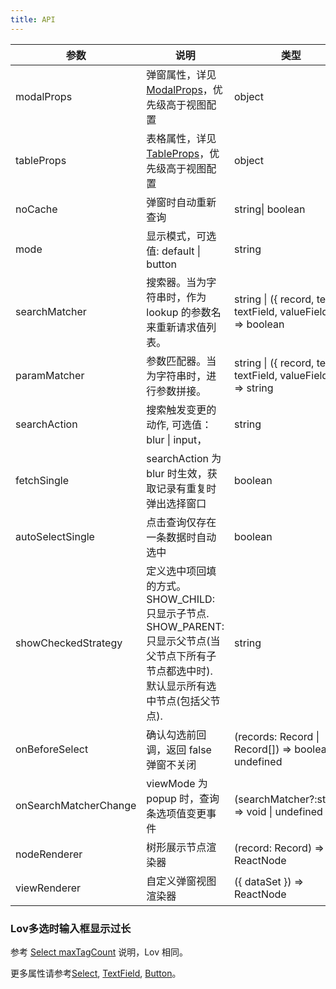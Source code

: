 ```yaml
---
title: API
---
```


| 参数       | 说明                                                 | 类型             | 默认值  | 版本 |
| ---------- | ---------------------------------------------------- | ---------------- | ------- | --- |
| modalProps | 弹窗属性，详见[ModalProps](/zh/procmp/feedback/modal/#Modal)，优先级高于视图配置  | object           |         ||
| tableProps | 表格属性，详见[TableProps](/zh/procmp/data-display/table/#Table)，优先级高于视图配置  | object           |       |  |
| noCache    | 弹窗时自动重新查询                                   | string\| boolean | false   ||
| mode       | 显示模式，可选值: default \| button                 | string           | default ||
| searchMatcher | 搜索器。当为字符串时，作为 lookup 的参数名来重新请求值列表。 | string \| ({ record, text, textField, valueField }) => boolean | ({ record, text, textField }) => record.get(textField).indexOf(text) !== -1 ||
| paramMatcher | 参数匹配器。当为字符串时，进行参数拼接。 | string \| ({ record, text, textField, valueField }) => string | ||
| searchAction | 搜索触发变更的动作, 可选值：blur \| input， | string | input || 1.1.1 |
| fetchSingle | searchAction 为 blur 时生效，获取记录有重复时弹出选择窗口 | boolean | false | 1.1.1 |
| autoSelectSingle | 点击查询仅存在一条数据时自动选中 | boolean | false | 1.3.2 |
| showCheckedStrategy | 定义选中项回填的方式。SHOW_CHILD: 只显示子节点. SHOW_PARENT: 只显示父节点(当父节点下所有子节点都选中时). 默认显示所有选中节点(包括父节点). | string | SHOW_ALL | 1.4.2 |
| onBeforeSelect | 确认勾选前回调，返回 false 弹窗不关闭 | (records: Record \| Record[]) => boolean \| undefined |  | 1.4.4 |
| onSearchMatcherChange | viewMode 为 popup 时，查询条选项值变更事件 | (searchMatcher?:string) => void \| undefined | | 1.5.0-beta.0 |
| nodeRenderer | 树形展示节点渲染器 | (record: Record) => ReactNode |  | 1.5.0 |
| viewRenderer | 自定义弹窗视图渲染器 | ({ dataSet }) => ReactNode |  | 1.5.0 |

### Lov多选时输入框显示过长

参考 [Select maxTagCount](/en/tutorials/select#when-set-multiple-then-input-field-too-long) 说明，Lov 相同。

更多属性请参考[Select](/zh/procmp/data-entry/select/#API), [TextField](/zh/procmp/data-entry/text-field/#TextField), [Button](/zh/procmp/general/button/#Button)。

